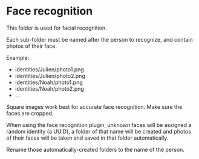 # Face recognition

This folder is used for facial recognition.

Each sub-folder must be named after the person to recognize, and contain photos of their face.

Example:

- identities/Julien/photo1.png
- identities/Julien/photo2.png
- identities/Noah/photo1.png
- identities/Noah/photo2.png
- ...

Square images work best for accurate face recognition. Make sure the faces are cropped.

When using the face recognition plugin, unknown faces will be assigned a random identity (a UUID), a folder of that name will be created and photos of their faces will be taken and saved in that folder automatically.

Rename those automatically-created folders to the name of the person.